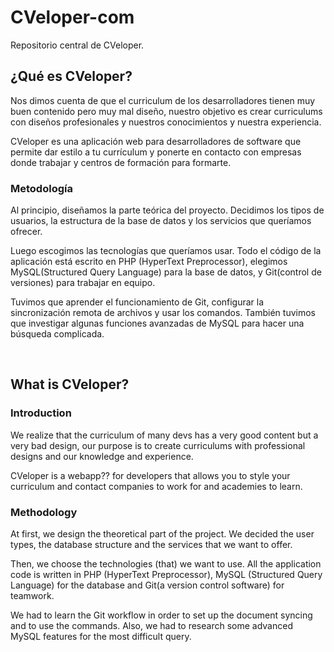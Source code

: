 # CVeloper-com
Repositorio central de CVeloper.

## ¿Qué es CVeloper?
Nos dimos cuenta de que el curriculum de los desarrolladores tienen muy buen contenido pero muy mal diseño, nuestro objetivo es crear curriculums con diseños profesionales y nuestros conocimientos y nuestra experiencia.

CVeloper es una aplicación web para desarrolladores de software que permite dar estilo a tu currículum y ponerte en contacto con empresas donde trabajar y centros de formación para formarte.


### Metodología
Al principio, diseñamos la parte teórica del proyecto. Decidimos los tipos de usuarios, la estructura de la base de datos y los servicios que queríamos ofrecer.

Luego escogimos las tecnologías que queríamos usar. Todo el código de la aplicación está escrito en PHP (HyperText Preprocessor), elegimos MySQL(Structured Query Language) para la base de datos, y Git(control de versiones) para trabajar en equipo.

Tuvimos que aprender el funcionamiento de Git, configurar la sincronización remota de archivos y usar los comandos.
También tuvimos que investigar algunas funciones avanzadas de MySQL para hacer una búsqueda complicada.

 

## What is CVeloper?
### Introduction
We realize that the curriculum of many devs has a very good content but a very bad design, our purpose is to create curriculums with professional designs and our knowledge and experience.

CVeloper is  a webapp?? for developers that allows you to style your curriculum and contact companies to work for and academies to learn.

### Methodology    
At first, we design the theoretical part of the project. We decided the user types, the database structure and the services that we want to offer.

Then, we choose the technologies (that) we want to use. All the application code is written in PHP (HyperText Preprocessor), MySQL (Structured Query Language) for the database and Git(a version control software) for teamwork.

We had  to learn the  Git workflow in order to set up the document syncing and to use the commands.
Also, we had to research some advanced MySQL features for the most difficult query.

